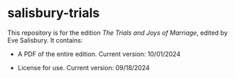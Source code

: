 # salisbury-trials

This repository is for the edition _The Trials and Joys of Marriage_, edited by Eve Salisbury. It contains:

- A PDF of the entire edition. Current version: 10/01/2024

- License for use. Current version: 09/18/2024
